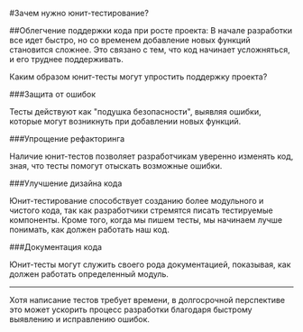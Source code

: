 #Зачем нужно юнит-тестирование?

##Облегчение поддержки кода при росте проекта:
В начале разработки все идет быстро, но со временем добавление новых функций становится сложнее.
Это связано с тем, что код начинает усложняться, и его труднее поддерживать. 

Каким образом юнит-тесты могут упростить поддержку проекта?

###Защита от ошибок

Тесты действуют как "подушка безопасности", выявляя ошибки, которые могут возникнуть при добавлении новых функций.

###Упрощение рефакторинга

Наличие юнит-тестов позволяет разработчикам уверенно изменять код, зная, что тесты помогут отыскать возможные ошибки.


###Улучшение дизайна кода

Юнит-тестирование способствует созданию более модульного и чистого кода, так как разработчики стремятся писать тестируемые компоненты.
Кроме того, когда мы пишем тесты, мы начинаем лучше понимать, как должен работать наш код.

###Документация кода

Юнит-тесты могут служить своего рода документацией, показывая, как должен работать определенный модуль.

---

Хотя написание тестов требует времени, в долгосрочной перспективе это может ускорить процесс разработки благодаря быстрому выявлению и исправлению ошибок.
